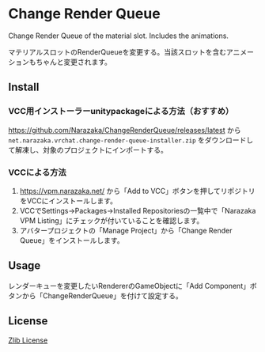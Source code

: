 # Change Render Queue

Change Render Queue of the material slot. Includes the animations.

マテリアルスロットのRenderQueueを変更する。当該スロットを含むアニメーションもちゃんと変更されます。

## Install

### VCC用インストーラーunitypackageによる方法（おすすめ）

https://github.com/Narazaka/ChangeRenderQueue/releases/latest から `net.narazaka.vrchat.change-render-queue-installer.zip` をダウンロードして解凍し、対象のプロジェクトにインポートする。

### VCCによる方法

1. https://vpm.narazaka.net/ から「Add to VCC」ボタンを押してリポジトリをVCCにインストールします。
2. VCCでSettings→Packages→Installed Repositoriesの一覧中で「Narazaka VPM Listing」にチェックが付いていることを確認します。
3. アバタープロジェクトの「Manage Project」から「Change Render Queue」をインストールします。

## Usage

レンダーキューを変更したいRendererのGameObjectに「Add Component」ボタンから「ChangeRenderQueue」を付けて設定する。

## License

[Zlib License](LICENSE.txt)
